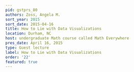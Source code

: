```yaml
---
pid: gstprs_80
authors: Zoss, Angela M.
sort_year: 2015
sort_date: 2015-04-16
title: How to Lie with Data Visualizations
location: Durham, NC
host: undergraduate Math course called Math Everywhere
pres_date: April 16, 2015
type: Guest lecture
label: How to Lie with Data Visualizations
order: '22'
featured: true
---
```

